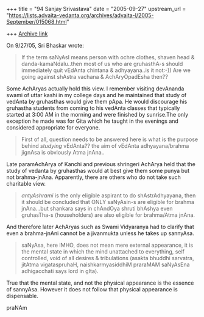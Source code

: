 +++
title = "94 Sanjay Srivastava"
date = "2005-09-27"
upstream_url = "https://lists.advaita-vedanta.org/archives/advaita-l/2005-September/015068.html"

+++
[Archive link](https://lists.advaita-vedanta.org/archives/advaita-l/2005-September/015068.html)

On 9/27/05, Sri Bhaskar wrote:

> If the term saNyAsI means person with ochre clothes, shaven head &
> danda-kamaNdalu..then most of us who are gruhasthA-s should immediately
> quit vEdAnta chintana & adhyayana..is it not:-)) Are we going against
> shAstra vachana & AchAryOpadEsha then??

Some AchAryas actually hold this view. I remember visiting devAnanda
swami of uttar kashi in my college days and he maintained that study
of vedAnta by gruhasthas would give them pApa. He would discourage his
gruhastha students from coming to his vedAnta classes that typically
started at 3:00 AM in the morning and were finished by sunrise.The
only exception he made was for Gita which he taught in the evenings
and considered appropriate for everyone.


> First of all, question needs to be
> answered here is what is the purpose behind *studying* vEdAnta??  the aim
> of vEdAnta adhyayana/brahma jignAsa is obviously Atma jnAna..

Late paramAchArya of Kanchi and previous shringeri AchArya held that
the  study of vedanta by gruhasthas would at best give them some punya
but not brahma-jnAna. Apparently, there are others who do not take
such charitable view.

> *antyAshrami* is the only eligible aspirant to do shAstrAdhyayana, then it
> should be concluded that ONLY saNyAsin-s are eligible for brahma
> jnAna...but shankara says in chAndOya shruti bhAshya even gruhasTha-s
> (householders) are also eligible for brahma/Atma jnAna.

And therefore later AchAryas such as Swami Vidyaranya had to clarify
that even a brahma-jnAni cannot be a jivanmukta unless he takes up
sannyAsa.

> saNyAsa, here
> IMHO, does not mean mere external appearance, it is the mental state in
> which the mind unattached to everything, self controlled, void of all
> desires & tribulations (asakta bhuddhi sarvatra, jitAtma vigataspruhaH,
> naishkarmyasiddhiM praraMAM saNyAsEna adhigacchati says lord in gIta).

True that the mental state, and not the physical appearance is the
essence of sannyAsa. However it does not follow that physical
appearance is dispensable.

praNAm

